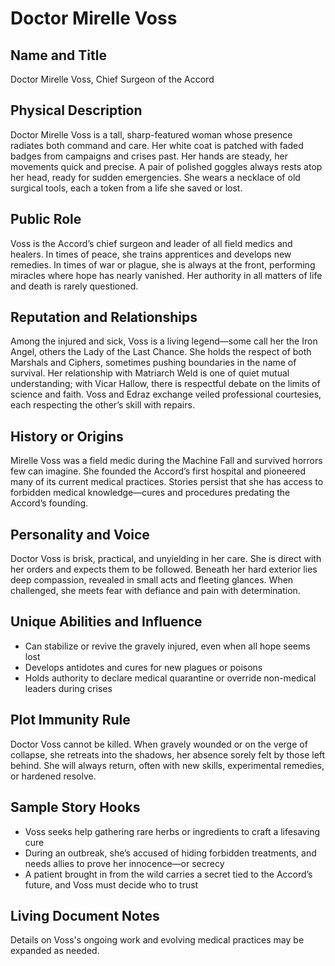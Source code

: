 # Doctor Mirelle Voss

## Name and Title
Doctor Mirelle Voss, Chief Surgeon of the Accord

## Physical Description
Doctor Mirelle Voss is a tall, sharp-featured woman whose presence radiates both command and care. Her white coat is patched with faded badges from campaigns and crises past. Her hands are steady, her movements quick and precise. A pair of polished goggles always rests atop her head, ready for sudden emergencies. She wears a necklace of old surgical tools, each a token from a life she saved or lost.

## Public Role
Voss is the Accord’s chief surgeon and leader of all field medics and healers. In times of peace, she trains apprentices and develops new remedies. In times of war or plague, she is always at the front, performing miracles where hope has nearly vanished. Her authority in all matters of life and death is rarely questioned.

## Reputation and Relationships
Among the injured and sick, Voss is a living legend—some call her the Iron Angel, others the Lady of the Last Chance. She holds the respect of both Marshals and Ciphers, sometimes pushing boundaries in the name of survival. Her relationship with Matriarch Weld is one of quiet mutual understanding; with Vicar Hallow, there is respectful debate on the limits of science and faith. Voss and Edraz exchange veiled professional courtesies, each respecting the other’s skill with repairs.

## History or Origins
Mirelle Voss was a field medic during the Machine Fall and survived horrors few can imagine. She founded the Accord’s first hospital and pioneered many of its current medical practices. Stories persist that she has access to forbidden medical knowledge—cures and procedures predating the Accord’s founding.

## Personality and Voice
Doctor Voss is brisk, practical, and unyielding in her care. She is direct with her orders and expects them to be followed. Beneath her hard exterior lies deep compassion, revealed in small acts and fleeting glances. When challenged, she meets fear with defiance and pain with determination.

## Unique Abilities and Influence
- Can stabilize or revive the gravely injured, even when all hope seems lost
- Develops antidotes and cures for new plagues or poisons
- Holds authority to declare medical quarantine or override non-medical leaders during crises

## Plot Immunity Rule
Doctor Voss cannot be killed. When gravely wounded or on the verge of collapse, she retreats into the shadows, her absence sorely felt by those left behind. She will always return, often with new skills, experimental remedies, or hardened resolve.

## Sample Story Hooks
- Voss seeks help gathering rare herbs or ingredients to craft a lifesaving cure
- During an outbreak, she’s accused of hiding forbidden treatments, and needs allies to prove her innocence—or secrecy
- A patient brought in from the wild carries a secret tied to the Accord’s future, and Voss must decide who to trust

## Living Document Notes
Details on Voss's ongoing work and evolving medical practices may be expanded as needed.
